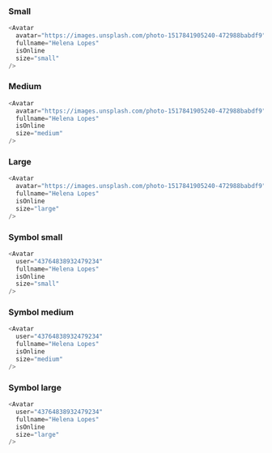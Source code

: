 ### Small

```js
<Avatar
  avatar="https://images.unsplash.com/photo-1517841905240-472988babdf9"
  fullname="Helena Lopes"
  isOnline
  size="small"
/>
```

### Medium

```js
<Avatar
  avatar="https://images.unsplash.com/photo-1517841905240-472988babdf9"
  fullname="Helena Lopes"
  isOnline
  size="medium"
/>
```

### Large

```js
<Avatar
  avatar="https://images.unsplash.com/photo-1517841905240-472988babdf9"
  fullname="Helena Lopes"
  isOnline
  size="large"
/>
```

### Symbol small

```js
<Avatar
  user="43764838932479234"
  fullname="Helena Lopes"
  isOnline
  size="small"
/>
```

### Symbol medium

```js
<Avatar
  user="43764838932479234"
  fullname="Helena Lopes"
  isOnline
  size="medium"
/>
```

### Symbol large

```js
<Avatar
  user="43764838932479234"
  fullname="Helena Lopes"
  isOnline
  size="large"
/>
```
